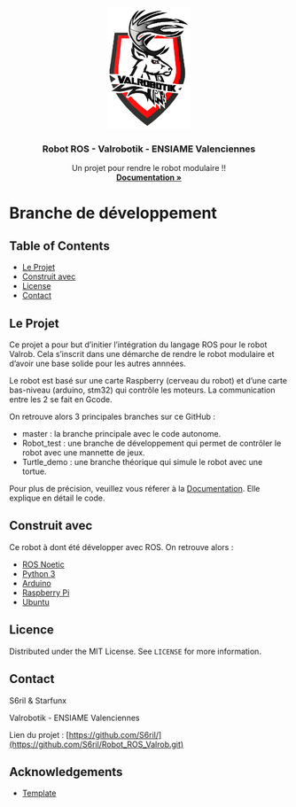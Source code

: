 
<!-- PROJECT LOGO -->
<br />
<p align="center">
  <a href="https://github.com/S6ril/Robot_ROS_Valrob/blob/master/images/logo_valrob.PNG">
    <img src="images/logo_valrob.png" alt="Logo" width="150" >
  </a>

  <h3 align="center">Robot ROS - Valrobotik - ENSIAME Valenciennes </h3>

  <p align="center">
    Un projet pour rendre le robot modulaire !!
    <br />
    <a href="https://s6ril.github.io/Robot_ROS_Valrob/"><strong>Documentation »</strong></a>
    <br />
  </p>
</p>


# Branche de développement

<!-- TABLE OF CONTENTS -->
## Table of Contents

* [Le Projet](#projet)
* [Construit avec](#construit)
* [License](#license)
* [Contact](#contact)



<!-- ABOUT THE PROJECT -->
## Le Projet

Ce projet a pour but d’initier l’intégration du langage ROS pour le robot Valrob. Cela s’inscrit dans une démarche de rendre le robot modulaire et d’avoir une base solide pour les autres annnées.

Le robot est basé sur une carte Raspberry (cerveau du robot) et d’une carte bas-niveau (arduino, stm32) qui contrôle les moteurs. La communication entre les 2 se fait en Gcode.

On retrouve alors 3 principales branches sur ce GitHub :
* master : la branche principale avec le code autonome.
* Robot_test : une branche de développement qui permet de contrôler le robot avec une mannette de jeux.
* Turtle_demo : une branche théorique qui simule le robot avec une tortue.


Pour plus de précision, veuillez vous réferer à la [Documentation](https://s6ril.github.io/Robot_ROS_Valrob/). Elle explique en détail le code.

## Construit avec
Ce robot à dont été développer avec ROS. On retrouve alors :
* [ROS Noetic](https://www.ros.org/)
* [Python 3](https://www.python.org/)
* [Arduino](https://www.arduino.cc/)
* [Raspberry Pi](https://www.raspberrypi.org/)
* [Ubuntu](https://ubuntu.com/)


<!-- LICENSE -->
## Licence

Distributed under the MIT License. See `LICENSE` for more information.



<!-- CONTACT -->
## Contact

S6ril & Starfunx

Valrobotik - ENSIAME Valenciennes

Lien du projet : [https://github.com/S6ril/](https://github.com/S6ril/Robot_ROS_Valrob.git)



<!-- ACKNOWLEDGEMENTS -->
## Acknowledgements
* [Template](https://github.com/othneildrew/Best-README-Template)


